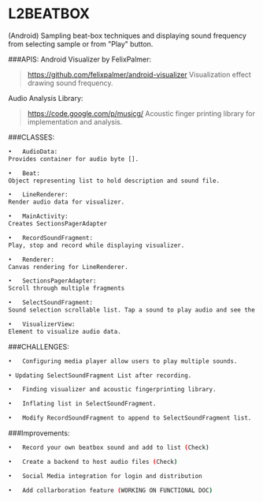 # L2BEATBOX

(Android) Sampling beat-box techniques and displaying sound frequency from selecting sample or from "Play" button.

###APIS:
Android Visualizer by FelixPalmer:
> https://github.com/felixpalmer/android-visualizer
Visualization effect drawing sound frequency.


Audio Analysis Library:
> https://code.google.com/p/musicg/
Acoustic finger printing library for implementation and analysis.


###CLASSES:
```sh
•	AudioData:
Provides container for audio byte [].

•	Beat:
Object representing list to hold description and sound file.

•	LineRenderer:
Render audio data for visualizer.

•	MainActivity:
Creates SectionsPagerAdapter

•	RecordSoundFragment:
Play, stop and record while displaying visualizer.

•	Renderer:
Canvas rendering for LineRenderer.

•	SectionsPagerAdapter:
Scroll through multiple fragments

•	SelectSoundFragment:
Sound selection scrollable list. Tap a sound to play audio and see the visualizer

•	VisualizerView:
Element to visualize audio data.

```


###CHALLENGES:
```sh
•	Configuring media player allow users to play multiple sounds.

• Updating SelectSoundFragment List after recording.

•	Finding visualizer and acoustic fingerprinting library.

•	Inflating list in SelectSoundFragment. 

•	Modify RecordSoundFragment to append to SelectSoundFragment list.
```


###Improvements:
```sh
•	Record your own beatbox sound and add to list (Check)

•	Create a backend to host audio files (Check)

•	Social Media integration for login and distribution

•	Add collarboration feature (WORKING ON FUNCTIONAL DOC)
```
